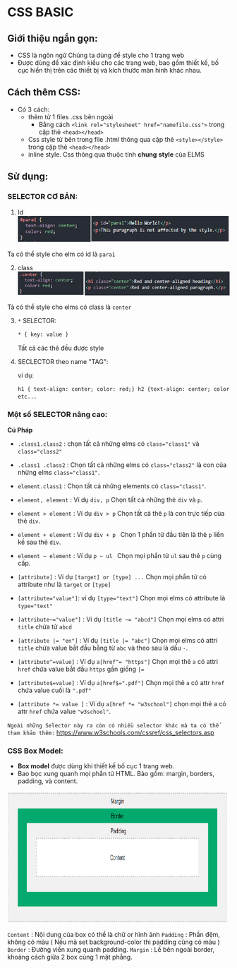 # CSS BASIC

## Giới thiệu ngắn gọn:

- CSS là ngôn ngữ Chúng ta dùng để style cho 1 trang web
- Được dùng để xác định kiểu cho các trang web, bao gồm thiết kế, bố cục hiển thị trên các thiết bị và kích thước màn hình khác nhau.

## Cách thêm CSS:

- Có 3 cách:
  - thêm từ 1 files .css bên ngoài
    - Bằng cách `<link rel="stylesheet" href="namefile.css">` trong cặp thẻ `<head></head>`
  - Css style từ bên trong file .html thông qua cặp thẻ `<style></style>` trong cặp thẻ `<head></head>`
  - inline style. Css thông qua thuộc tính **chung** **style** của ELMS

## Sử dụng:

### SELECTOR CƠ BẢN:

1. Id
   <img src="./imgs/1.png" >

Ta có thể style cho elm có id là `para1`

2. class
   <img src="./imgs/2.png" >

Tà có thể style cho elms có class là `center`

3. `*` SELECTOR:

   ```html
   * { key: value }
   ```

   Tất cả các thẻ đều được style

4. SECLECTOR theo name "TAG":

   ví dụ:

   ```html
   h1 { text-align: center; color: red;} h2 {text-align: center; color: red;}
   etc...
   ```

### Một số SELECTOR nâng cao:

**Cú Pháp**

- `.class1.class2` : chọn tất cả những elms có `class="class1"` và `class="class2"`

- `.class1 .class2` : Chọn tất cả những elms có `class="class2"` là con của những elms `class="class1"`.

- `element.class1` : Chọn tất cả những elements có `class="class1"`.
- `element, element` : Ví dụ `div, p` Chọn tất cả những thẻ `div` và `p`.
- `element > element` : Ví dụ `div > p` Chọn tất cả thẻ `p` là con trực tiếp của thẻ `div`.
- `element + element` : Ví dụ `div + p ` Chọn 1 phần tử đầu tiên là thẻ `p` liền kề sau thẻ `div`.
- `element ~ element` : Ví dụ `p ~ ul ` Chọn mọi phần tử `ul` sau thẻ `p` cùng cấp.
- `[attribute]` : Ví dụ `[target] or [type] ...` Chọn mọi phần tử có attribute như là `target` or `[type]`
- `[attribute="value"]`: ví dụ `[type="text"]` Chọn mọi elms có attribute là `type="text"`
- `[attribute~="value"]` : Ví dụ `[title ~= "abcd"]` Chọn mọi elms có attri `title` chứa từ `abcd`
- `[attribute |= "en"]` : Ví dụ `[title |= "abc"]` Chọn mọi elms có attri `title` chứa value bắt đầu bằng từ `abc` và theo sau là dấu `-`.
- `[attribute^=value]` : Ví dụ `a[href^= "https"]` Chọn mọi thẻ `a` có attri `href` chứa value bắt đầu `https` gần giống `|=`
- `[attribute$=value]` : Ví dụ `a[href$=".pdf"]` Chọn mọi thẻ `a` có attr `href` chứa value cuối là `".pdf"`
- `[attribute *= value ]` : Ví dụ `a[href *= "w3school"]` chọn mọi thẻ a có attr `href` chứa value `"w3school"`.

`Ngoài những Selector này ra còn có nhiều selector khác mà ta có thể tham khảo thêm:` https://www.w3schools.com/cssref/css_selectors.asp

### CSS Box Model:

 - **Box model** được dùng khi thiết kế bố cục 1 trang web.
 - Bao bọc xung quanh mọi phần tử HTML. Bảo gồm: margin, borders, padding, và content.

<img src="./imgs/3.png" style="width: 500px">

`Content` : Nội dung của box có thể là chữ or hình ảnh
`Padding` : Phần đệm, không có màu ( Nếu mà set background-color thì padding cũng có màu )
`Border` : Đường viền xung quanh padding.
`Margin` : Lề bên ngoài border, khoảng cách giữa 2 box cùng 1 mặt phẳng.

